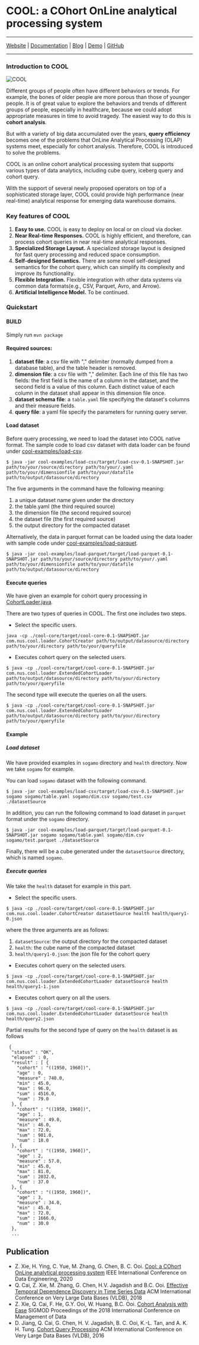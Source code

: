 # COOL: a COhort OnLine analytical processing system

---

[Website](http://13.212.103.48:3001/) | [Documentation](http://13.212.103.48:3001/docs/tutorials/tutorial-csv) | [Blog](http://13.212.103.48:3001/blog) | [Demo](https://www.comp.nus.edu.sg/~dbsystem/cool/#/demo) | [GitHub](https://github.com/COOL-cohort/COOL)

---


### Introduction to COOL

![ COOL](./img/p1.svg)

Different groups of people often have different behaviors or trends. For example, the bones of older people are more porous than those of younger people. It is of great value to explore the behaviors and trends of different groups of people, especially in healthcare, because we could adopt appropriate measures in time to avoid tragedy. The easiest way to do this is **cohort analysis**.

But with a variety of big data accumulated over the years, **query efficiency** becomes one of the problems that OnLine Analytical Processing (OLAP) systems meet, especially for cohort analysis. Therefore, COOL is introduced to solve the problems.

COOL is an online cohort analytical processing system that supports various types of data analytics, including cube query, iceberg query and cohort query.

With the support of several newly proposed operators on top of a sophisticated storage layer, COOL could provide high performance (near real-time) analytical response for emerging data warehouse domains.


### Key features of COOL

1. **Easy to use.** COOL is easy to deploy on local or on cloud via docker.
2. **Near Real-time Responses.** COOL is highly efficient, and therefore, can process cohort queries in near real-time analytical responses.
3. **Specialized Storage Layout.** A specialized storage layout is designed for fast query processing and reduced space consumption.
4. **Self-designed Semantics.** There are some novel self-designed semantics for the cohort query, which can simplify its complexity and improve its functionality.
5. **Flexible Integration.** Flexible integration with other data systems via common data formats(e.g., CSV, Parquet, Avro, and Arrow).
6. **Artificial Intelligence Model.** To be continued.

### Quickstart

#### BUILD

Simply run `mvn package`

#### Required sources:

1. **dataset file**: a csv file with "," delimiter (normally dumped from a database table), and the table header is removed.
2. **dimension file**: a csv file with "," delimiter.
Each line of this file has two fields: the first field is the name of a column in the dataset, and the second field is a value of this column.
Each distinct value of each column in the dataset shall appear in this dimension file once.
3. **dataset schema file**: a `table.yaml` file specifying the dataset's columns and their measure fields.
4. **query file**: a yaml file specify the parameters for running query server.

#### Load dataset

Before query processing, we need to load the dataset into COOL native format. The sample code to load csv dataset with data loader can be found under [cool-examples/load-csv](cool-examples/load-csv/src/main/java/com/nus/cool/example/Main.java).

```
$ java -jar cool-examples/load-csv/target/load-csv-0.1-SNAPSHOT.jar path/to/your/source/directory path/to/your/.yaml path/to/your/dimensionfile path/to/your/datafile path/to/output/datasource/directory
```

The five arguments in the command have the following meaning:
1. a unique dataset name given under the directory
2. the table.yaml (the third required source)
3. the dimension file (the second required source)
4. the dataset file (the first required source)
5. the output directory for the compacted dataset

Alternatively, the data in parquet format can be loaded using the data loader with sample code under [cool-examples/load-parquet](cool-examples/load-parquet/src/main/java/com/nus/cool/example/Main.java).

```
$ java -jar cool-examples/load-parquet/target/load-parquet-0.1-SNAPSHOT.jar path/to/your/source/directory path/to/your/.yaml path/to/your/dimensionfile path/to/your/datafile path/to/output/datasource/directory
```

#### Execute queries

We have given an example for cohort query processing in [CohortLoader.java](cool-core/src/main/java/com/nus/cool/loader/CohortLoader.java).

There are two types of queries in COOL. The first one includes two steps.

- Select the specific users.

```
java -cp ./cool-core/target/cool-core-0.1-SNAPSHOT.jar com.nus.cool.loader.CohortCreator path/to/output/datasource/directory path/to/your/directory path/to/your/queryfile
```

- Executes cohort query on the selected users.

```
$ java -cp ./cool-core/target/cool-core-0.1-SNAPSHOT.jar com.nus.cool.loader.ExtendedCohortLoader path/to/output/datasource/directory path/to/your/directory path/to/your/queryfile
```

The second type will execute the queries on all the users.

```
$ java -cp ./cool-core/target/cool-core-0.1-SNAPSHOT.jar com.nus.cool.loader.ExtendedCohortLoader path/to/output/datasource/directory path/to/your/directory path/to/your/queryfile
```

#### Example

##### Load dataset

We have provided examples in `sogamo` directory and `health` directory. Now we take `sogamo` for example.

You can load `sogamo` dataset with the following command.

```
$ java -jar cool-examples/load-csv/target/load-csv-0.1-SNAPSHOT.jar sogamo sogamo/table.yaml sogamo/dim.csv sogamo/test.csv ./datasetSource
```

In addition, you can run the following command to load dataset in `parquet` format under the `sogamo` directory.

```
$ java -jar cool-examples/load-parquet/target/load-parquet-0.1-SNAPSHOT.jar sogamo sogamo/table.yaml sogamo/dim.csv sogamo/test.parquet ./datasetSource
```

Finally, there will be a cube generated under the `datasetSource` directory, which is named `sogamo`.

##### Execute queries

We take the `health` dataset for example in this part.

- Select the specific users.

```
$ java -cp ./cool-core/target/cool-core-0.1-SNAPSHOT.jar com.nus.cool.loader.CohortCreator datasetSource health health/query1-0.json
```

where the three arguments are as follows:
1. `datasetSource`: the output directory for the compacted dataset
2. `health`: the cube name of the compacted dataset
3. `health/query1-0.json`: the json file for the cohort query

- Executes cohort query on the selected users.

```
$ java -cp ./cool-core/target/cool-core-0.1-SNAPSHOT.jar com.nus.cool.loader.ExtendedCohortLoader datasetSource health health/query1-1.json
```

- Executes cohort query on all the users.

```
$ java -cp ./cool-core/target/cool-core-0.1-SNAPSHOT.jar com.nus.cool.loader.ExtendedCohortLoader datasetSource health health/query2.json
```

Partial results for the second type of query on the `health` dataset is as follows
```
 {
  "status" : "OK",
  "elapsed" : 0,
  "result" : [ {
    "cohort" : "((1950, 1960])",
    "age" : 0,
    "measure" : 740.0,
    "min" : 45.0,
    "max" : 96.0,
    "sum" : 4516.0,
    "num" : 79.0
  }, {
    "cohort" : "((1950, 1960])",
    "age" : 1,
    "measure" : 49.0,
    "min" : 46.0,
    "max" : 72.0,
    "sum" : 981.0,
    "num" : 18.0
  }, {
    "cohort" : "((1950, 1960])",
    "age" : 2,
    "measure" : 57.0,
    "min" : 45.0,
    "max" : 81.0,
    "sum" : 2032.0,
    "num" : 37.0
  }, {
    "cohort" : "((1950, 1960])",
    "age" : 3,
    "measure" : 34.0,
    "min" : 45.0,
    "max" : 72.0,
    "sum" : 1666.0,
    "num" : 30.0
  },
  ...
```

## Publication
* Z. Xie, H. Ying, C. Yue, M. Zhang, G. Chen, B. C. Ooi. [Cool: a COhort OnLine analytical processing system](https://www.comp.nus.edu.sg/~ooibc/icde20cool.pdf) IEEE International Conference on Data Engineering, 2020
* Q. Cai, Z. Xie, M. Zhang, G. Chen, H.V. Jagadish and B.C. Ooi. [Effective Temporal Dependence Discovery in Time Series Data](http://www.comp.nus.edu.sg/~ooibc/cohana18.pdf) ACM International Conference on Very Large Data Bases (VLDB), 2018
* Z. Xie, Q. Cai, F. He, G.Y. Ooi, W. Huang, B.C. Ooi. [Cohort Analysis with Ease](https://dl.acm.org/doi/10.1145/3183713.3193540) SIGMOD Proceedings of the 2018 International Conference on Management of Data
* D. Jiang, Q. Cai, G. Chen, H. V. Jagadish, B. C. Ooi, K.-L. Tan, and A. K. H. Tung. [Cohort Query Processing](http://www.vldb.org/pvldb/vol10/p1-ooi.pdf) ACM International Conference on Very Large Data Bases (VLDB), 2016
